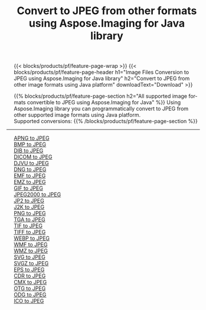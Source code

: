 ﻿---
title: Convert to JPEG from other formats using Aspose.Imaging for Java library 
weight: 3920
url: /java/conversion/to/jpeg 
lang: en
langdirlevel: 2
locales: zh-hans,ja,it,ru,de,es,fr,nl,id,lt,pl,pt,vi,tr,ko,zh-hant,ar,hi,th,sv,cs,uk,he
description: Using Aspose.Imaging you can convert to JPEG from other formats using Java
---

{{< blocks/products/pf/feature-page-wrap >}}
{{< blocks/products/pf/feature-page-header h1="Image Files Conversion to JPEG using Aspose.Imaging for Java library" h2="Convert to JPEG from other image formats using Java platform" downloadText="Download" >}}


{{% blocks/products/pf/feature-page-section  h2="All supported image formats convertible to JPEG using Aspose.Imaging for Java" %}}
Using Aspose.Imaging library you can programmatically convert to JPEG from other supported image formats using Java platform.
<br/>
Supported conversions:
{{% /blocks/products/pf/feature-page-section %}}
<div class="container-fluid productfamilypage bg-gray">
    <div class="convertypes bg-gray agp-content section">
        <div class="container">
		<hr style="margin-left:-20px;"/>
		<div class="row other-converters">
		    <div class='col-md-2 other-converter remove-lp remove-rp'><a href="/imaging/java/conversion/apng-to-jpeg" >APNG to JPEG</a></div>
<div class='col-md-2 other-converter remove-lp remove-rp'><a href="/imaging/java/conversion/bmp-to-jpeg" >BMP to JPEG</a></div>
<div class='col-md-2 other-converter remove-lp remove-rp'><a href="/imaging/java/conversion/dib-to-jpeg" >DIB to JPEG</a></div>
<div class='col-md-2 other-converter remove-lp remove-rp'><a href="/imaging/java/conversion/dicom-to-jpeg" >DICOM to JPEG</a></div>
<div class='col-md-2 other-converter remove-lp remove-rp'><a href="/imaging/java/conversion/djvu-to-jpeg" >DJVU to JPEG</a></div>
<div class='col-md-2 other-converter remove-lp remove-rp'><a href="/imaging/java/conversion/dng-to-jpeg" >DNG to JPEG</a></div>
<div class='col-md-2 other-converter remove-lp remove-rp'><a href="/imaging/java/conversion/emf-to-jpeg" >EMF to JPEG</a></div>
<div class='col-md-2 other-converter remove-lp remove-rp'><a href="/imaging/java/conversion/emz-to-jpeg" >EMZ to JPEG</a></div>
<div class='col-md-2 other-converter remove-lp remove-rp'><a href="/imaging/java/conversion/gif-to-jpeg" >GIF to JPEG</a></div>
<div class='col-md-2 other-converter remove-lp remove-rp'><a href="/imaging/java/conversion/jpeg2000-to-jpeg" >JPEG2000 to JPEG</a></div>
<div class='col-md-2 other-converter remove-lp remove-rp'><a href="/imaging/java/conversion/jp2-to-jpeg" >JP2 to JPEG</a></div>
<div class='col-md-2 other-converter remove-lp remove-rp'><a href="/imaging/java/conversion/j2k-to-jpeg" >J2K to JPEG</a></div>
<div class='col-md-2 other-converter remove-lp remove-rp'><a href="/imaging/java/conversion/png-to-jpeg" >PNG to JPEG</a></div>
<div class='col-md-2 other-converter remove-lp remove-rp'><a href="/imaging/java/conversion/tga-to-jpeg" >TGA to JPEG</a></div>
<div class='col-md-2 other-converter remove-lp remove-rp'><a href="/imaging/java/conversion/tif-to-jpeg" >TIF to JPEG</a></div>
<div class='col-md-2 other-converter remove-lp remove-rp'><a href="/imaging/java/conversion/tiff-to-jpeg" >TIFF to JPEG</a></div>
<div class='col-md-2 other-converter remove-lp remove-rp'><a href="/imaging/java/conversion/webp-to-jpeg" >WEBP to JPEG</a></div>
<div class='col-md-2 other-converter remove-lp remove-rp'><a href="/imaging/java/conversion/wmf-to-jpeg" >WMF to JPEG</a></div>
<div class='col-md-2 other-converter remove-lp remove-rp'><a href="/imaging/java/conversion/wmz-to-jpeg" >WMZ to JPEG</a></div>
<div class='col-md-2 other-converter remove-lp remove-rp'><a href="/imaging/java/conversion/svg-to-jpeg" >SVG to JPEG</a></div>
<div class='col-md-2 other-converter remove-lp remove-rp'><a href="/imaging/java/conversion/svgz-to-jpeg" >SVGZ to JPEG</a></div>
<div class='col-md-2 other-converter remove-lp remove-rp'><a href="/imaging/java/conversion/eps-to-jpeg" >EPS to JPEG</a></div>
<div class='col-md-2 other-converter remove-lp remove-rp'><a href="/imaging/java/conversion/cdr-to-jpeg" >CDR to JPEG</a></div>
<div class='col-md-2 other-converter remove-lp remove-rp'><a href="/imaging/java/conversion/cmx-to-jpeg" >CMX to JPEG</a></div>
<div class='col-md-2 other-converter remove-lp remove-rp'><a href="/imaging/java/conversion/otg-to-jpeg" >OTG to JPEG</a></div>
<div class='col-md-2 other-converter remove-lp remove-rp'><a href="/imaging/java/conversion/odg-to-jpeg" >ODG to JPEG</a></div>
<div class='col-md-2 other-converter remove-lp remove-rp'><a href="/imaging/java/conversion/ico-to-jpeg" >ICO to JPEG</a></div>
                </div>
        </div>
    </div>
</div>
<br/>

